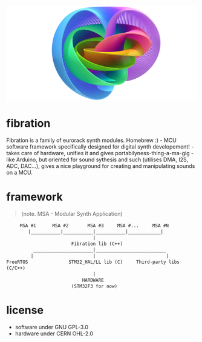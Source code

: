 ![Hopf Fibration](Misc/hopf-fibration.png)
# fibration
Fibration is a family of eurorack synth modules. Homebrew :)
    - MCU software framework specifically designed for digital synth developement!
    - takes care of hardware, unifies it and gives portabilyness-thing-a-ma-gig
    - like Arduino, but oriented for sound sythesis and such (utilises DMA, I2S, 
        ADC, DAC...), gives a nice playground for creating and manipulating 
        sounds on a MCU. 

# framework
> (note. MSA - Modular Synth Application)

         MSA #1      MSA #2       MSA #3     MSA #...     MSA #N	
            |___________|___________|___________|____________|
                                    |
                            Fibration lib (C++)
              ______________________|__________________________
             |                      |                          |
    FreeRTOS               STM32_HAL/LL lib (C)		Third-party libs (C/C++)
                                    |
                                HARDWARE 
                            (STM32F3 for now) 

# license
- software under GNU GPL-3.0
- hardware under CERN OHL-2.0 
